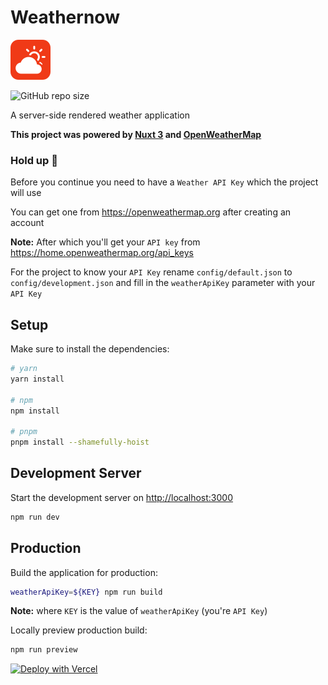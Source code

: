 # Weathernow

<img src="public/favicon.svg" width="64" />

![GitHub repo size](https://img.shields.io/github/repo-size/OyewoleOyedeji/weathernow?color=f03a17&label=Project%20size&style=for-the-badge)

A server-side rendered weather application

**This project was powered by [Nuxt 3](https://v3.nuxtjs.org/) and [OpenWeatherMap](https://openweathermap.org)**

### **Hold up 🛑**

Before you continue you need to have a `Weather API Key` which the project will use

You can get one from <https://openweathermap.org> after creating an account

**Note:** After which you'll get your `API key` from <https://home.openweathermap.org/api_keys>

For the project to know your `API Key` rename `config/default.json` to `config/development.json` and fill in the `weatherApiKey` parameter with your `API Key`

## Setup

Make sure to install the dependencies:

```bash
# yarn
yarn install

# npm
npm install

# pnpm
pnpm install --shamefully-hoist
```

## Development Server

Start the development server on <http://localhost:3000>

```bash
npm run dev
```

## Production

Build the application for production:

```bash
weatherApiKey=${KEY} npm run build
```

**Note:** where `KEY` is the value of `weatherApiKey` (you're `API Key`)

Locally preview production build:

```bash
npm run preview
```

[![Deploy with Vercel](https://vercel.com/button)](https://vercel.com/new/clone?repository-url=github.com%2FOyewoleOyedeji%2Fweathernow&env=weatherApiKey&envDescription=API%20Keys%20needed%20for%20request%20to%20weather%20API&envLink=https%3A%2F%2Fhome.openweathermap.org%2Fapi_keys)

